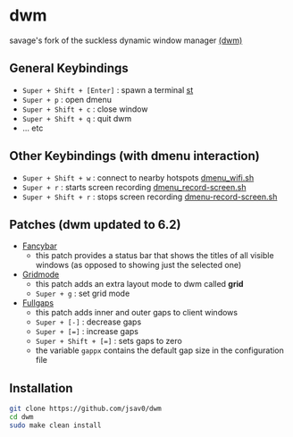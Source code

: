 # dwm
savage's fork of the suckless dynamic window manager [(dwm)](https://dwm.suckless.org/)

## General Keybindings
- `Super + Shift + [Enter]` : spawn a terminal [st](https://github.com/jsav0/st)
- `Super + p` : open dmenu
- `Super + Shift + c` : close window
- `Super + Shift + q` : quit dwm
- ... etc

## Other Keybindings (with dmenu interaction)
- `Super + Shift + w` : connect to nearby hotspots [dmenu_wifi.sh](https://github.com/jsav0/dmenu-scripts)
- `Super + r` : starts screen recording [dmenu_record-screen.sh](https://github.com/jsav0/dmenu-scripts)
- `Super + Shift + r` : stops screen recording [dmenu-record-screen.sh](https://github.com/jsav0/dmenu-scripts)


## Patches (dwm updated to 6.2)
- [Fancybar](https://dwm.suckless.org/patches/fancybar/)
  - this patch provides a status bar that shows the titles of all visible windows (as opposed to showing just the selected one)
- [Gridmode](https://dwm.suckless.org/patches/gridmode/)
  - this patch adds an extra layout mode to dwm called **grid** 
  - `Super + g` : set grid mode
- [Fullgaps](https://dwm.suckless.org/patches/fullgaps/)
  - this patch adds inner and outer gaps to client windows 
  - `Super + [-]` : decrease gaps 
  - `Super + [=]` : increase gaps
  - `Super + Shift + [=]` : sets gaps to zero
  - the variable `gappx` contains the default gap size in the configuration file


## Installation
```bash
git clone https://github.com/jsav0/dwm
cd dwm
sudo make clean install
```

